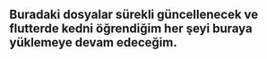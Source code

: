 <h2>Buradaki dosyalar sürekli güncellenecek ve flutterde kedni öğrendiğim her şeyi buraya yüklemeye devam edeceğim. </h2>